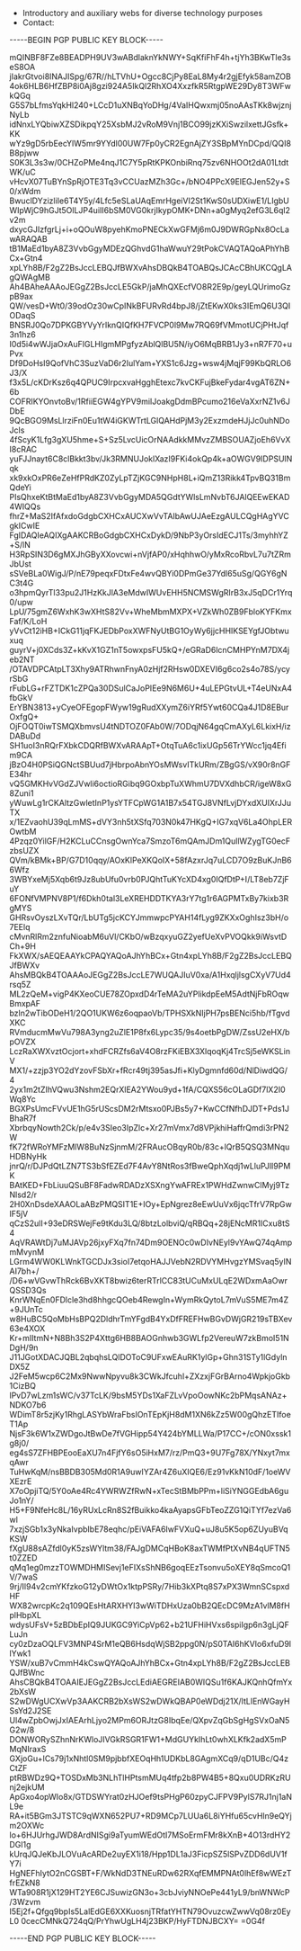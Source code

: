 * Introductory and auxiliary webs for diverse technology purposes
* Contact:

-----BEGIN PGP PUBLIC KEY BLOCK-----

mQINBF8FZe8BEADPH9UV3wABdlaknYkNWY+SqKfiFhF4h+tjYh3BKwTle3seS8OA
jIakrGtvoi8INAJISpg/67R//hLTVhU+Ogcc8CjPy8EaL8My4r2gjEfyk58amZOB
4ok6HLB6HfZBP8i0Aj8gzi924A5IkQl2RhXO4XxzfkR5RtgpWE29Dy8T3WFwkQGq
G5S7bLfmsYqkHl240+LCcD1uXNBqYoDHg/4VaIHQwxmj05noAAsTKk8wjznjNyLb
idNnxLYQbiwXZSDikpqY25XsbMJ2vRoM9Vnj1BCO99jzKXiSwzilxettJGsfk+KK
wYz9gD5rbEecYlW5mr9YYdl00UW7Fp0yCR2EgnAjZY3SBpMYnDCpd/QQI8B8pjww
S0K3L3s3w/0CHZoPMe4nqJ1C7Y5pRtKPKOnbiRnq75zv6NHOOt2dA01LtdtWK/uC
vHcvX07TuBYnSpRjOTE3Tq3vCCUazMZh3Gc+/bNO4PPcX9ElEGJen52y+S0/xWdm
BwuclDYzizliIe6T4Y5y/4Lfc5eSLaUAqEmrHgeiVI2St1KwS0sUDXiwE1/LIgbU
WIpWjC9hGJt5OlLJP4uiII6bSM0VG0krjIkypOMK+DNn+a0gMyq2efG3L6ql2v2m
dxycGJIzfgrLj+i+oQOuW8pyehKmoPNECkXwGFMj6m0J9DWRGpNx8OcLawARAQAB
tB1MaEd1byA8Z3VvbGgyMDEzQGhvdG1haWwuY29tPokCVAQTAQoAPhYhBCx+Gtn4
xpLYh8B/F2gZ2BsJccLEBQJfBWXvAhsDBQkB4TOABQsJCAcCBhUKCQgLAgQWAgMB
Ah4BAheAAAoJEGgZ2BsJccLE5GkP/jaMhQXEcfVO8R2E9p/geyLQUrimoGzpB9ax
QW/vesD+Wt0/39odOz30wCpINkBFURvRd4bpJ8/jZtEKwX0ks3IEmQ6U3QIODaqS
BNSRJ0Qo7DPKGBYVyYrIknQIQfKH7FVCP0l9Mw7RQ69fVMmotUCjPHtJqf3n1hz6
I0d5i4wWJjaOxAuFlGLHIgmMPgfyzAblQlBU5N/iyO6MqBRB1Jy3+nR7F70+uPvx
Df9DoHsI9QofVhC3SuzVaD6r2IulYam+YXS1c6Jzg+wsw4jMqjF99KbQRLO6J3/X
f3x5L/cKDrKsz6q4QPUC9IrpcxvaHgghEtexc7kvCKFujBkeFydar4vgAT6ZN+6b
COFRIKYOnvtoBv/1RfiiEGW4gYPV9miIJoakgDdmBPcumo216eVaXxrNZ1v6JDbE
9QcBGO9MsLlrziFn0Eu1tW4iGKWTrtLGlQAHdPjM3y2ExzmdeHJjJc0uhNDoJcls
4fScyK1Lfg3gXU5hme+S+Sz5LvcUicOrNAAdkkMMvzZMBSOUAZjoEh6VvXI8cRAC
yuFJJnayt6C8clBkkt3bv/Jk3RMNUJoklXazI9FKi4okQp4k+aOWGV9IDPSUlNqk
xk9xkOxPR6eZeHfPRdKZ0ZyLpTZjKGC9NHpH8L+iQmZ13Rikk4TpvBQ31BmQdeYi
PIsQhxeKtBtMaEd1byA8Z3VvbGgyMDA5QGdtYWlsLmNvbT6JAlQEEwEKAD4WIQQs
fhrZ+MaS2IfAfxdoGdgbCXHCxAUCXwVvTAIbAwUJAeEzgAULCQgHAgYVCgkICwIE
FgIDAQIeAQIXgAAKCRBoGdgbCXHCxDykD/9NbP3yOrsIdECJ1Ts/3myhhYZ+S/lN
H3RpSIN3D6gMXJhGByXXovcwi+nVjfAP0/xHqhhwO/yMxRcoRbvL7u7tZRmJbUst
sSVeBLa0WigJ/P/nE79peqxFDtxFe4wvQBYi0DPmGe37Ydl65uSg/QGY6gNC3t4G
o3hpmQyrTl33pu2J1HzKkJlA3eMdwIWUvEHH5NCMSWgRIrB3xJ5qDCr1Yrq0/upw
LpU/75gmZ6WxhK3wXHtS82Vv+WheMbmMXPX+VZkWh0ZB9FbloKYFKmxFaf/K/LoH
yVvCt12iHB+ICkG11jqFKJEDbPoxXWFNyUtBG1OyWy6jjcHHIKSEYgfJObtwuxuq
guyrV+j0XCds3Z+kKvX1GZ1nT5owxpsFU5kQ+/eGRaD6lcnCMHPYnM7DX4jeb2NT
/OTAVDPCAtpLT3Xhy9ATRhwnFnyA0zHjf2RHsw0DXEVI6g6co2s4o78S/ycyrSbG
rFubLG+rFZTDK1cZPQa30DSulCaJoPIEe9N6M6U+4uLEPGtvUL+T4eUNxA4fbGkV
ErYBN3813+yCyeOFEgopFWyw19gRudXXymZ6iYRf5Ywt60CQa4J1D8EBurOxfgQ+
OjFOQT0iwTSMQXbmvsU4tNDTOZ0FAb0W/7ODqjN64gqCmAXyL6LkixH/izDABuDd
SH1uoI3nRQrFXbkCDQRfBWXvARAApT+OtqTuA6c1ixUGp56TrYWcc1jq4Efim9CA
jBzO4H0PSiQGNctSBUud7jHbrpoAbnYOsMWsvITkURm/ZBgGS/vX90r8nGFE34hr
vQ5GMKHvVGdZJVwli6octioRGibq9GOxbpTuXWhmU7DVXdhbCR/igeW8xG8Zuni1
yWuwLg1rCKAltzGwletInP1ysYTFCpWG1A1B7x54TGJ8VNfLvjDYxdXUIXrJJuTX
x/1EZvaohU39qLmMS+dVY3nh5tXSfq703N0k47HKgQ+IG7xqV6La4OhpLEROwtbM
4Pzqz0YilGF/H2KCLuCCnsgOwnYca7SmzoT6mQAmJDm1QullWZygTG0ecFzbsUZX
QVm/kBMk+BP/G7D10qqy/AOxKlPeXKQoIX+58fAzxrJq7uLCD7O9zBuKJnB66Wfz
3WBYxeMj5Xqb6t9Jz8ubUfu0vrb0PJQhtTuKYcXD4xg0IQfDtP+I/LT8eb7ZjFuY
6FONfVMPNV8P1/f6Dkh0tal3LeXREHDDTKYA3rY7tg1r6AGPMTxBy7kixb3RgMYS
GHRsvOyszLXvTQr/LbUTg5jcKCYJmmwpcPYAH14fLyg9ZKXxOghIsz3bH/o7EElq
cMvnRlRm2znfuNioabM6uVl/CKbO/wBzqxyuGZ2yefUeXvPVOQkk9iWsvtDCh+9H
FkXWX/sAEQEAAYkCPAQYAQoAJhYhBCx+Gtn4xpLYh8B/F2gZ2BsJccLEBQJfBWXv
AhsMBQkB4TOAAAoJEGgZ2BsJccLE7WUQAJIuV0xa/A1HxqljlsgCXyV7Ud4rsq5Z
ML2zQeM+vigP4KXeoCUE78ZOpxdD4rTeMA2uYPlikdpEeM5AdtNjFbROqwBmxpAF
bzln2wTibODeH1/2QO1UKW6z6oqpaoVb/TPHSXkNIjPH7psBENci5hb/fTgvdXKC
RVmducmMwVu798A3yng2uZlE1P8fx6Lypc35/9s4oetbPgDW/ZssU2eHX/bpOVZX
LczRaXWXvztOcjort+xhdFCRZfs6aV4O8rzFKiEBX3XlqoqKj4TrcSj5eWKSLinV
MX1/+zzjp3YO2dYzovFSbXr+fRcr49tj395asJfi+KlyDgmnfd60d/NlDiwdQG/4
2yx1m2tZIhVQwu3Nshm2EQrXlEA2YWou9yd+1fA/CQXS56cOLaGDf7lX2I0Wq8Yc
BGXPsUmcFVvUE1hG5rUScsDM2rMtsxo0PJBs5y7+KwCCfNfhDJDT+Pds1JBhaR7f
XbrbqyNowth2Ck/p/e4v3SIeo3IpZlc+Xr27mVmx7d8VPjkhiHaffrQmdi3rPN2W
fK72fWRoYMFzMlW8BuNzSjnmM/2FRAucOBqyR0b/83c+lQrB5QSQ3MNquHDBNyHk
jnrQ/r/DJPdQtLZN7TS3bSfEZEd7F4AvY8NtRos3fBweQphXqdj1wLluPJlI9PMK
BAtKED+FbLiuuQSuBF8FadwRDADzXSXngYwAFREx1PWHdZwnwClMyj9TzNlsd2/r
2H0XnDsdeXAAOLaABzPMQSIT1E+IOy+EpNgrez8eEwUuVx6jqcTfrV7RpGwlF5jV
qCzS2ulI+93eDRSWejFe9tKdu3LQ/8btzLolbviQ/qRBQq+28jENcMR1ICxu8tS4
AqVRAWtDj7uMJAVp26jxyFXq7fn74Dm9OENOc0wDIvNEyl9vYAwQ74qAmpmMvynM
LGrm4WW0KLWnkTGCDJx3sioI7etqoHAJJVebN2RDVYMHvgzYMSvaq5yINAI7bh+/
/D6+wVGvwThRck6BvXKT8bwiz6terRTrlCC83tUCuMxULqE2WDxmAaOwrQSSD3Qs
KnrWNqEn0FDlcle3hd8hhgcQOeb4RewgIn+WymRkQytoL7mVuS5ME7m4Z+9JUnTc
w8HuBC5QoMbHsBPQ2DldhrTmYFgdB4YxDfFREFHwBGvDWjGR219sTBXev63e4XOX
Kr+mIItmN+N8Bh3S2P4Xttg6HB8BAOGnhwb3GWLfp2VereuW7zkBmoI51NDgH/9n
J11JGotXDACJQBL2qbqhsLQlDOToC9UFxwEAuRK1ylGp+Ghn31STy1lGdylnDX5Z
J2FeM5wcp6C2Mx9NwwNpyvu8k3CWkJfcuhl+ZXzxjFGrBArno4WpkjoGkb1CizBQ
lPvD7wLzm1sWC/v37TcLK/9bsM5YDs1XaFZLvVpoOowNKc2bPMqsANAz+NDKO7b6
WDimT8r5zjKy1RhgLASYbWraFbsIOnTEpKjH8dM1XN6kZz5W00gQhzETIfoeT1Ap
NjsF3k6W1xZWDgoJtBwDe7fVGHipp54Y424bYMLLWa/P17CC+/cON0xssk1g8j0/
eg4sS7ZFHBPEooEaXU7n4FjfY6sO5iHxM7/rz/PmQ3+9U7Fg78X/YNxyt7mxqAwr
TuHwKqM/nsBBDB305Md0R1A9uwIYZAr4Z6uXIQE6/Ez91vKkN10dF/1oeWVXEzrE
X7oOpjiTQ/5Y0oAe4Rc4YWRWZfRwN+xTecStBMbPPm+liSiYNGGEdbA6guJo1nY/
H5+F9NfeHc8L/16yRUxLcRn8S2fBuikko4kaAyapsGFbTeoZZG1QiTYf7ezVa6wl
7xzjSGb1x3yNkaIvpbIbE78eqhc/pEiVAFA6IwFVXuQ+uJ8u5K5op6ZUyuBVqKSW
fXgU88sAZfdl0yK5zsWYltm38/FAJgDMCqHBoK8axTWMfPtXvNB4qUFTN5t0ZZED
qMq1eg0mzzTOWMDHMISevj1eFIXsShNB6goqEEzTsonvu5oXEY8qSmcoQ1V/7waS
9rj/Il94v2cmYKfzkoG12yDWtOx1ktpPSRy/7Hib3kXPtq8S7xPX3WmnSCspxdHF
WX82wrcpKc2q109QEsHtARXHYI3wWiTDHxUza0bB2QEcDC9MzA1vlM8fHplHbpXL
wdysUFsV+5zBDbEpIQ9JUKGC9YiCpVp62+b21UFHiHVxs6spiIgp6n3gLjQFLuJn
cy0zDzaOQLFV3MNP4SrM1eQB6HsdqWjSB2ppg0N/pS0TAI6hKVIo6xfuD9llYwk1
YSW/xuB7vCmmH4kCswQYAQoAJhYhBCx+Gtn4xpLYh8B/F2gZ2BsJccLEBQJfBWnc
AhsCBQkB4TOAAIEJEGgZ2BsJccLEdiAEGREIAB0WIQSu1f6KAJKQnhQfmYx2bXsW
S2wDWgUCXwVp3AAKCRB2bXsWS2wDWkQBAP0eWDdj21X/ltLIEnWGayHSsYd2J2SE
Ul4wZpbOwjJxIAEArhLjyo2MPm6ORJtzG8IbqEe/QXpvZqGbSgHgSVxOaN5G2w/8
DONWORySZhnNrKWloJIVGkRSGR1FW1+MdGUYkIhLt0whXLKfk2adX5mPMqNIraxS
GXjoGu+ICs79j1xNhtl0SM9pjbbfXEOqHh1UDKbL8GAgmXCq9/qD1UBc/Q4zCtZF
ptRBWDz9Q+TOSDxMb3NLhTlHPtsmMUq4tfp2b8PW4B5+8Qxu0UDRKzRUnj2ejkUM
ApGxo4opWIo8x/GTDSWYrat0zHJOef9tsPHgP60zpyCJFPV9PylS7RJ1nj1aNL9e
RA+it5BGm3JTSTC9qWXN652PU7+RD9MCp7LUUa6L8iYHfu65cvHln9eQYjm2OXWc
lo+6HJUrhgJWD8ArdNISgi9aTyumWEdOtI7MSoErmFMr8kXnB+4O13rdHY2DGl1g
kUrqJQJeKbJLOVuAcARDe2uyEX1i18/Hpp1DL1aJ3FicpSZ5lSPvZDD6dUV1fY7i
HgNEFhIytO2nCGSBT+F/WkNdD3TNEuRDw62RXqfEMMPNAt0lhEf8wWEzTfrEZkN8
WTa908R1jX129HT2YE6CJSuwizGN3o+3cbJviyNNOePe441yL9/bnWNWcP/3Wzvm
I5Ej2f+Qfgq9bpIs5LalEdGE6XXKuosnjTRfatYHTN79OvuzcwZwwVq08rz0EyL0
0cecCMNkQ724qQ/PrYhwUgLH4j23BKP/HyFTDNJBCXY=
=0G4f

-----END PGP PUBLIC KEY BLOCK-----
